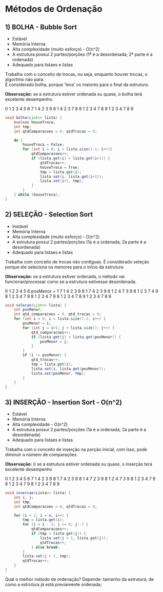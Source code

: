 # Métodos de Ordenação

## 1) BOLHA - Bubble Sort
- Estável  
- Memória Interna  
- Alta complexidade (muito esforço) - O(n^2)  
- A estrutura possui 2 partes/porções (1ª é a desordenada; 2ª parte é a ordenada)  
- Adequado para listaes e listas  

Trabalha com o conceito de trocas, ou seja, enquanto houver trocas, o algoritmo não para.  
É considerado bolha, porque 'leva' os maiores para o final da estrutura.  

**Observação:** se a estrutura estiver ordenada ou quase, o bolha terá excelente desempenho.  

0 1 2 3 4 5 6
7 1 4 2 3 9 8
1 4 2 3 7 8 9
1 2 3 4 7 8 9
1 2 3 4 7 8 9

```java
void bolha(List<> lista) {
    boolean houveTroca;
    int tmp;
    int qtdComparacoes = 0, qtdTrocas = 0;

    do {
        houveTroca = False;
        for (int i = 0; i < lista.size()-1; i++){
            qtdComparacoes++;
            if (lista.get(i) > lista.get(i+1)) {
                qtdTrocas++;
                houveTroca = True;
                tmp = lista.get(i);
                lista.set(i, lista.get(i+1));
                lista.set(i+1, tmp);
            }
        }
    } while (houveTroca);
}
```

## 2) SELEÇÃO - Selection Sort
- Instável
- Memória Interna
- Alta complexidade (muito esforço) - O(n^2)
- A estrutura possui 2 partes/porções (1a é a ordenada; 2a parte é a desordenada)
- Adequado para listaes e listas

Trabalha com conceito de trocas não contíguas. É considerado seleção porque ele seleciona os menores para
o início da estrutura

**Observação:** se a estrutura estiver ordenada, o método vai funcionar/processar como se a estrutura estivesse desordenada.

0   1   2   3   4   5   6    posMenor = 1
7   1   4   2   3   9   8
1   7   4   2   3   9   8
1   2   4   7   3   9   8
1   2   3   7   4   9   8
1   2   3   4   7   9   8
1   2   3   4   7   9   8
1   2   3   4   7   8   9
1   2   3   4   7   8   9  

```java
void selecao(List<> lista) {
    int posMenor;
    int qtd_comparacoes = 0, qtd_trocas = 0;
    for (int i = 0; i < lista.size()-1; i++) {
        posMenor = i;
        for (int j = i+1; j < lista.size(); j++) {
            qtd_comparacoes++;
            if (lista.get(j) < lista.get(posMenor)) {
                posMenor = j;
            }
        }
        if (i != posMenor) {
            qtd_trocas++;
            tmp = lista.get(i);
            lista.set(i, lista.get(posMenor));
            lista.set(posMenor, tmp);
        }
    }
}
```

## 3) INSERÇÃO - Insertion Sort - O(n^2)
- Estável
- Memória Interna
- Alta complexidade - O(n^2)
- A estrutura possui 2 partes/porções (1a é a ordenada; 2a parte é a desordenada)
- Adequado para listaes e listas

Trabalha com o conceito de inserção na porção inicial, com isso, pode diminuir o número de comparações

**Observação:** i) se a estrutura estiver ordenada ou quase, o inserção terá excelente desempenho

0   1   2   3   4   5   6
7   1   4   2   3   9   8
1   7   4   2   3   9   8
1   4   7   2   3   9   8
1   2   4   7   3   9   8
1   2   3   4   7   9   8
1   2   3   4   7   9   8
1   2   3   4   7   8   9   

```java
void insercao(Lista<> lista) {
    int i, j;
    int tmp;
    int qtdComparacoes = 0, qtdTrocas = 0;

    for (i = 1; i < n; i++) {
        tmp = lista.get(i);
        for (j = i - 1; j >= 0; j--) {
            qtdComparacoes++;
            if (tmp < lista.get(j)) {
                lista.set(j + 1, lista.get(j));
                qtdTrocas++;
            } else break;
        }
        lista.set(j + 1, tmp);
        qtdTrocas++;
    }
}
```

Qual o melhor método de ordenação?
Depende: tamanho da estrutura; de como a estrutura já está previamente ordenada;